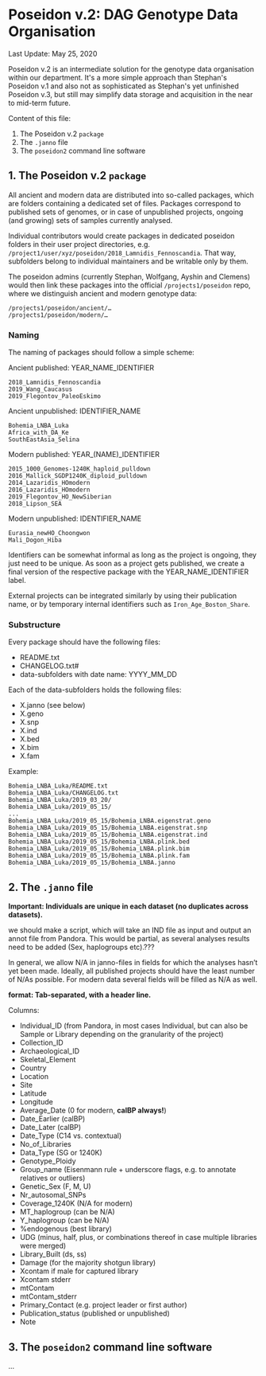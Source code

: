# Poseidon v.2: DAG Genotype Data Organisation
Last Update: May 25, 2020

Poseidon v.2 is an intermediate solution for the genotype data organisation within our department. It's a more simple approach than Stephan's Poseidon v.1 and also not as sophisticated as Stephan's yet unfinished Poseidon v.3, but still may simplify data storage and acquisition in the near to mid-term future.

Content of this file:

1. The Poseidon v.2 `package`
2. The `.janno` file
3. The `poseidon2` command line software

## 1. The Poseidon v.2 `package`

All ancient and modern data are distributed into so-called packages, which are folders containing a dedicated set of files. Packages correspond to published sets of genomes, or in case of unpublished projects, ongoing (and growing) sets of samples currently analysed.

Individual contributors would create packages in dedicated poseidon folders in their user project directories, e.g. `/project1/user/xyz/poseidon/2018_Lamnidis_Fennoscandia`. That way, subfolders belong to individual maintainers and be writable only by them. 

The poseidon admins (currently Stephan, Wolfgang, Ayshin and Clemens) would then link these packages into the official `/projects1/poseidon` repo, where we distinguish ancient and modern genotype data:

```
/projects1/poseidon/ancient/…  
/projects1/poseidon/modern/…
```

### Naming

The naming of packages should follow a simple scheme:

Ancient published: YEAR_NAME_IDENTIFIER

```
2018_Lamnidis_Fennoscandia  
2019_Wang_Caucasus  
2019_Flegontov_PaleoEskimo  
```

Ancient unpublished: IDENTIFIER_NAME

```
Bohemia_LNBA_Luka  
Africa_with_DA_Ke  
SouthEastAsia_Selina  
```

Modern published: YEAR_(NAME)_IDENTIFIER

```
2015_1000_Genomes-1240K_haploid_pulldown
2016_Mallick_SGDP1240K_diploid_pulldown
2014_Lazaridis_HOmodern
2016_Lazaridis_HOmodern
2019_Flegontov_HO_NewSiberian
2018_Lipson_SEA
```

Modern unpublished: IDENTIFIER_NAME

```
Eurasia_newHO_Choongwon  
Mali_Dogon_Hiba
```

Identifiers can be somewhat informal as long as the project is ongoing, they just need to be unique. As soon as a project gets published, we create a final version of the respective package with the YEAR_NAME_IDENTIFIER label.

External projects can be integrated similarly by using their publication name, or by temporary internal identifiers such as `Iron_Age_Boston_Share`.

### Substructure

Every package should have the following files: 

- README.txt
- CHANGELOG.txt#
- data-subfolders with date name: YYYY_MM_DD

Each of the data-subfolders holds the following files:

- X.janno (see below)
- X.geno
- X.snp
- X.ind
- X.bed
- X.bim
- X.fam

Example:

```
Bohemia_LNBA_Luka/README.txt
Bohemia_LNBA_Luka/CHANGELOG.txt
Bohemia_LNBA_Luka/2019_03_20/
Bohemia_LNBA_Luka/2019_05_15/  
...  
Bohemia_LNBA_Luka/2019_05_15/Bohemia_LNBA.eigenstrat.geno
Bohemia_LNBA_Luka/2019_05_15/Bohemia_LNBA.eigenstrat.snp
Bohemia_LNBA_Luka/2019_05_15/Bohemia_LNBA.eigenstrat.ind
Bohemia_LNBA_Luka/2019_05_15/Bohemia_LNBA.plink.bed
Bohemia_LNBA_Luka/2019_05_15/Bohemia_LNBA.plink.bim
Bohemia_LNBA_Luka/2019_05_15/Bohemia_LNBA.plink.fam
Bohemia_LNBA_Luka/2019_05_15/Bohemia_LNBA.janno
```

## 2. The `.janno` file

**Important: Individuals are unique in each dataset (no duplicates across datasets).**

we should make a script, which will take an IND file as input and output an annot file from Pandora. This would be partial, as several analyses results need to be added (Sex, haplogroups etc).???

In general, we allow N/A in janno-files in fields for which the analyses hasn’t yet been made. Ideally, all published projects should have the least number of N/As possible. For modern data several fields will be filled as N/A as well.

**format: Tab-separated, with a header line.**

Columns:  
- Individual_ID (from Pandora, in most cases Individual, but can also be Sample or Library depending on the granularity of the project)
- Collection_ID  
- Archaeological_ID  
- Skeletal_Element  
- Country  
- Location  
- Site  
- Latitude  
- Longitude  
- Average_Date (0 for modern, **calBP always!**)  
- Date_Earlier (calBP)  
- Date_Later (calBP)  
- Date_Type (C14 vs. contextual)  
- No_of_Libraries  
- Data_Type (SG or 1240K)
- Genotype_Ploidy   
- Group_name (Eisenmann rule + underscore flags, e.g. to annotate relatives or outliers)  
- Genetic_Sex (F, M, U)  
- Nr_autosomal_SNPs  
- Coverage_1240K (N/A for modern)  
- MT_haplogroup (can be N/A)  
- Y_haplogroup (can be N/A)  
- %endogenous (best library)  
- UDG (minus, half, plus, or combinations thereof in case multiple libraries were merged)  
- Library_Built  (ds, ss)
- Damage (for the majority shotgun library)  
- Xcontam if male for captured library  
- Xcontam stderr  
- mtContam  
- mtContam_stderr  
- Primary_Contact (e.g. project leader or first author)  
- Publication_status (published or unpublished)  
- Note  

## 3. The `poseidon2` command line software

...
